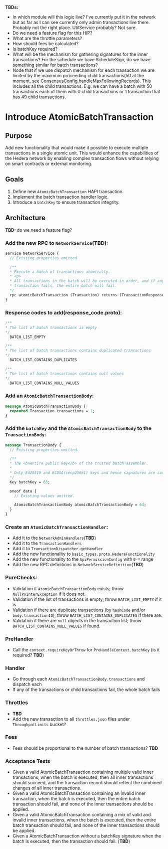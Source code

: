 **TBDs:**

- In which module will this logic live? I've currently put it in the network but as far as I can see currently only
  admin transactions live there. Probably not the right place. UtilService probably? Not sure.
- Do we need a feature flag for this HIP?
- What are the throttle parameters?
- How should fees be calculated?
- Is batchKey required?
- What will be the mechanism for gathering signatures for the inner transactions? For the schedule we have ScheduleSign,
  do we have something similar for batch transactions?
- Node that if we use dispatch mechanism for each transaction we are limited by the maximum proceeding child
  transactions(50 at the moment, see ConsensusConfig.handleMaxFollowingRecords). This includes all the child
  transactions.
  E.g. we can have a batch with 50 transactions each of them with 0 child transactions or 1 transaction that has 49
  child transactions.

# Introduce AtomicBatchTransaction

## Purpose

Add new functionality that would make it possible to execute multiple transactions in a single atomic unit. This would
enhance the capabilities of the Hedera network by enabling complex transaction flows without relying on smart contracts
or external monitoring.

## Goals

1. Define new `AtomicBatchTransaction` HAPI transaction.
2. Implement the batch transaction handler logic.
3. Introduce a `batchKey` to ensure transaction integrity.

## Architecture

**TBD:** do we need a feature flag?

### Add the new RPC to `NetworkService`(**TBD**):

```protobuf
service NetworkService {
  // Existing properties omitted

  /**
  * Execute a batch of transactions atomically.
  * <p>
  * All transactions in the batch will be executed in order, and if any
  * transaction fails, the entire batch will fail.
  */
  rpc atomicBatchTransaction (Transaction) returns (TransactionResponse);
}
```

### Response codes to add(response_code.proto):

```protobuf
/**
* The list of batch transactions is empty
*/
  BATCH_LIST_EMPTY

/**
* The list of batch transactions contains duplicated transactions
*/
  BATCH_LIST_CONTAINS_DUPLICATES

/**
* The list of batch transactions contains null values
*/
  BATCH_LIST_CONTAINS_NULL_VALUES
```

### Add an `AtomicBatchTransactionBody`:

```protobuf
message AtomicBatchTransactionBody {
  repeated Transaction transactions = 1;
}
```

### Add the `batchKey` and the `AtomicBatchTransactionBody` to the `TransactionBody`:

```protobuf
message TransactionBody {
  // Existing properties omitted.

  /**
  * The <b>entire public key</b> of the trusted batch assembler.
  *
  * Only Ed25519 and ECDSA(secp256k1) keys and hence signatures are currently supported.
  */
  Key batchKey = 63;

  oneof data {
    // Existing values omitted.

    AtomicBatchTransactionBody atomicBatchTransactionBody = 64;
  }
}
```

### Create an `AtomicBatchTransactionHandler`:

- Add it to the `NetworkAdminHandlers`(**TBD**)
- Add it to the `TransactionHandlers`
- Add it to `TransactionDispatcher.getHandler`
- Add the new functionality to `basic_types.proto.HederaFunctionality`
- Add the new functionality to the `ApiPermissionConfig` with `0-*` range
- Add the new RPC definitions in `NetworkServiceDefinition`(**TBD**)

### PureChecks:

- Validation if `AtomicBatchTransactionBody` exists; throw `NullPointerException` if it does not.
- Validation if the list of transactions is empty; throw `BATCH_LIST_EMPTY` if it is.
- Validation if there are duplicate transactions (by `hashCode` and/or `body.transactionID`);
  throw `BATCH_LIST_CONTAINS_DUPLICATES` if there are.
- Validation if there are `null` objects in the transaction list; throw `BATCH_LIST_CONTAINS_NULL_VALUES` if found.

### PreHandler

- Call the `context.requireKeyOrThrow` for `PreHandleContext.batchKey` (is it required? **TBD**)

### Handler

- Go through each `AtomicBatchTransactionBody.transactions` and dispatch each
- If any of the transactions or child transactions fail, the whole batch fails

### Throttles

- **TBD**
- Add the new transaction to all `throttles.json` files under `ThroughputLimits` bucket?

### Fees

- Fees should be proportional to the number of batch transactions? **TBD**

### Acceptance Tests

- Given a valid AtomicBatchTransaction containing multiple valid inner transactions, when the batch is executed, then
  all inner transactions should succeed, and the transaction record should reflect the combined changes of all inner
  transactions.
- Given a valid AtomicBatchTransaction containing an invalid inner transaction, when the batch is executed, then the
  entire batch transaction should fail, and none of the inner transactions should be applied.
- Given a valid AtomicBatchTransaction containing a mix of valid and invalid inner transactions, when the batch is
  executed, then the entire batch transaction should fail, and none of the inner transactions should be applied.
- Given a AtomicBatchTransaction without a batchKey signature when the batch is executed, then the transaction should
  fail. (**TBD**)
